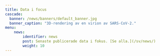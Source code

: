 ```yaml
---
title: Data i focus
cascade:
  banner: /news/banners/default_banner.jpg
  banner_caption: "3D-rendering av en virion av SARS-CoV-2."
menu:
    news:
        identifier: news
        post: Senaste publicerade data i fokus. [Se alla.](/sv/news/)
        weight: 10
---
```

